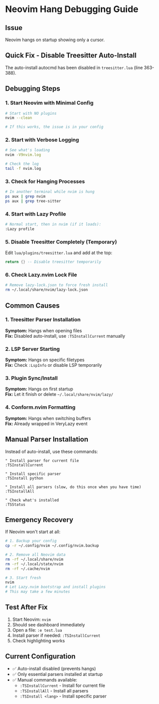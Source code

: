 # Neovim Hang Debugging Guide

## Issue
Neovim hangs on startup showing only a cursor.

## Quick Fix - Disable Treesitter Auto-Install
The auto-install autocmd has been disabled in `treesitter.lua` (line 363-388).

## Debugging Steps

### 1. Start Neovim with Minimal Config
```bash
# Start with NO plugins
nvim --clean

# If this works, the issue is in your config
```

### 2. Start with Verbose Logging
```bash
# See what's loading
nvim -V9nvim.log

# Check the log
tail -f nvim.log
```

### 3. Check for Hanging Processes
```bash
# In another terminal while nvim is hung
ps aux | grep nvim
ps aux | grep tree-sitter
```

### 4. Start with Lazy Profile
```bash
# Normal start, then in nvim (if it loads):
:Lazy profile
```

### 5. Disable Treesitter Completely (Temporary)
Edit `lua/plugins/treesitter.lua` and add at the top:
```lua
return {} -- Disable treesitter temporarily
```

### 6. Check Lazy.nvim Lock File
```bash
# Remove lazy-lock.json to force fresh install
rm ~/.local/share/nvim/lazy-lock.json
```

## Common Causes

### 1. Treesitter Parser Installation
**Symptom:** Hangs when opening files  
**Fix:** Disabled auto-install, use `:TSInstallCurrent` manually

### 2. LSP Server Starting
**Symptom:** Hangs on specific filetypes  
**Fix:** Check `:LspInfo` or disable LSP temporarily

### 3. Plugin Sync/Install
**Symptom:** Hangs on first startup  
**Fix:** Let it finish or delete `~/.local/share/nvim/lazy/`

### 4. Conform.nvim Formatting
**Symptom:** Hangs when switching buffers  
**Fix:** Already wrapped in VeryLazy event

## Manual Parser Installation

Instead of auto-install, use these commands:

```vim
" Install parser for current file
:TSInstallCurrent

" Install specific parser
:TSInstall python

" Install all parsers (slow, do this once when you have time)
:TSInstallAll

" Check what's installed
:TSStatus
```

## Emergency Recovery

If Neovim won't start at all:

```bash
# 1. Backup your config
cp -r ~/.config/nvim ~/.config/nvim.backup

# 2. Remove all Neovim data
rm -rf ~/.local/share/nvim
rm -rf ~/.local/state/nvim
rm -rf ~/.cache/nvim

# 3. Start fresh
nvim
# Let Lazy.nvim bootstrap and install plugins
# This may take a few minutes
```

## Test After Fix

1. Start Neovim: `nvim`
2. Should see dashboard immediately
3. Open a file: `:e test.lua`
4. Install parser if needed: `:TSInstallCurrent`
5. Check highlighting works

## Current Configuration

- ✅ Auto-install disabled (prevents hangs)
- ✅ Only essential parsers installed at startup
- ✅ Manual commands available:
  - `:TSInstallCurrent` - Install for current file
  - `:TSInstallAll` - Install all parsers
  - `:TSInstall <lang>` - Install specific parser
